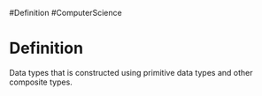 #Definition #ComputerScience

# Definition

Data types that is constructed using primitive data types and other composite types.